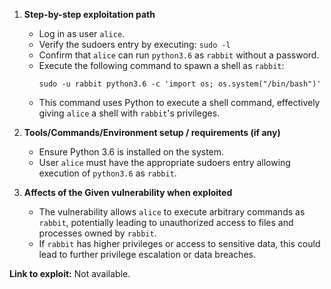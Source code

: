 1. **Step-by-step exploitation path**
   - Log in as user `alice`.
   - Verify the sudoers entry by executing: `sudo -l`
   - Confirm that `alice` can run `python3.6` as `rabbit` without a password.
   - Execute the following command to spawn a shell as `rabbit`:
     ```
     sudo -u rabbit python3.6 -c 'import os; os.system("/bin/bash")'
     ```
   - This command uses Python to execute a shell command, effectively giving `alice` a shell with `rabbit`'s privileges.

2. **Tools/Commands/Environment setup / requirements (if any)**
   - Ensure Python 3.6 is installed on the system.
   - User `alice` must have the appropriate sudoers entry allowing execution of `python3.6` as `rabbit`.

3. **Affects of the Given vulnerability when exploited**
   - The vulnerability allows `alice` to execute arbitrary commands as `rabbit`, potentially leading to unauthorized access to files and processes owned by `rabbit`.
   - If `rabbit` has higher privileges or access to sensitive data, this could lead to further privilege escalation or data breaches.

**Link to exploit:** Not available.